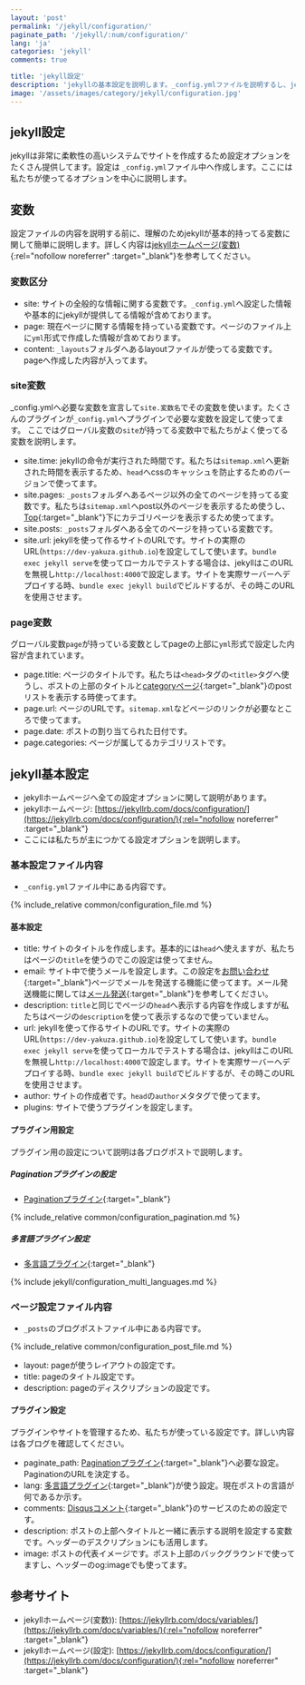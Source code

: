 ```yaml
---
layout: 'post'
permalink: '/jekyll/configuration/'
paginate_path: '/jekyll/:num/configuration/'
lang: 'ja'
categories: 'jekyll'
comments: true

title: 'jekyll設定'
description: 'jekyllの基本設定を説明します。_config.ymlファイルを説明するし、jekyll中で使える変数に関して説明します。'
image: '/assets/images/category/jekyll/configuration.jpg'
---
```


## jekyll設定
jekyllは非常に柔軟性の高いシステムでサイトを作成するため設定オプションをたくさん提供してます。設定は ```_config.yml```ファイル中へ作成します。ここには私たちが使ってるオプションを中心に説明します。

## 変数
設定ファイルの内容を説明する前に、理解のためjekyllが基本的持ってる変数に関して簡単に説明します。詳しく内容は[jekyllホームページ(変数)](https://jekyllrb.com/docs/variables/){:rel="nofollow noreferrer" :target="_blank"}を参考してください。

### 変数区分
- site: サイトの全般的な情報に関する変数です。```_config.yml```へ設定した情報や基本的にjekyllが提供してる情報が含めております。
- page: 現在ページに関する情報を持っている変数です。ページのファイル上に```yml```形式で作成した情報が含めております。
- content: ```_layouts```フォルダへあるlayoutファイルが使ってる変数です。pageへ作成した内容が入ってます。

### site変数
_config.ymlへ必要な変数を宣言して```site.変数名```でその変数を使います。たくさんのプラグインが```_config.yml```へプラグインで必要な変数を設定して使ってます。
ここではグローバル変数の```site```が持ってる変数中で私たちがよく使ってる変数を説明します。

- site.time: jekyllの命令が実行された時間です。私たちは```sitemap.xml```へ更新された時間を表示するため、```head```へcssのキャッシュを防止するためのバージョンで使ってます。
- site.pages: ```_posts```フォルダへあるページ以外の全てのページを持ってる変数です。私たちは```sitemap.xml```へpost以外のページを表示するため使うし、[Top]({{site.url}}){:target="_blank"}下にカテゴリページを表示するため使ってます。
- site.posts: ```_posts```フォルダへある全てのページを持っている変数です。
- site.url: jekyllを使って作るサイトのURLです。サイトの実際のURL(```https://dev-yakuza.github.io```)を設定してして使います。```bundle exec jekyll serve```を使ってローカルでテストする場合は、jekyllはこのURLを無視し```http://localhost:4000```で設定します。サイトを実際サーバーへデプロイする時、```bundle exec jekyll build```でビルドするが、その時このURLを使用させます。

### page変数
グローバル変数```page```が持っている変数としてpageの上部に```yml```形式で設定した内容が含まれています。

- page.title: ページのタイトルです。私たちは```<head>```タグの```<title>```タグへ使うし、ポストの上部のタイトルと[categoryページ]({{site.url}}/{{page.categories}}/){:target="_blank"}のpostリストを表示する時使ってます。
- page.url: ページのURLです。```sitemap.xml```などページのリンクが必要なところで使ってます。
- page.date: ポストの割り当てられた日付です。
- page.categories: ページが属してるカテゴリリストです。

## jekyll基本設定
- jekyllホームページへ全ての設定オプションに関して説明があります。
- jekyllホームページ: [https://jekyllrb.com/docs/configuration/](https://jekyllrb.com/docs/configuration/){:rel="nofollow noreferrer" :target="_blank"}
- ここには私たちが主につかてる設定オプションを説明します。

### 基本設定ファイル内容
- ```_config.yml```ファイル中にある内容です。

{% include_relative common/configuration_file.md %}

#### 基本設定
- title: サイトのタイトルを作成します。基本的には```head```へ使えますが、私たちはページの```title```を使うのでこの設定は使ってません。
- email: サイト中で使うメールを設定します。この設定を[お問い合わせ]({{site.url}}/{{page.categories}}/disqus/){:target="_blank"}ページでメールを発送する機能に使ってます。メール発送機能に関しては[メール発送]({{site.url}}/{{page.categories}}/send_mail/){:target="_blank"}を参考してください。
- description: ```title```と同じでページの```head```へ表示する内容を作成しますが私たちはページの```description```を使って表示するなので使っていません。
- url: jekyllを使って作るサイトのURLです。サイトの実際のURL(```https://dev-yakuza.github.io```)を設定してして使います。```bundle exec jekyll serve```を使ってローカルでテストする場合は、jekyllはこのURLを無視し```http://localhost:4000```で設定します。サイトを実際サーバーへデプロイする時、```bundle exec jekyll build```でビルドするが、その時このURLを使用させます。
- author: サイトの作成者です。```head```の```author```メタタグで使ってます。
- plugins: サイトで使うプラグインを設定します。

#### プラグイン用設定
プラグイン用の設定について説明は各ブログポストで説明します。

##### Paginationプラグインの設定
- [Paginationプラグイン]({{site.url}}/{{page.categories}}/plugin_pagination/){:target="_blank"}

{% include_relative common/configuration_pagination.md %}

##### 多言語プラグイン設定
- [多言語プラグイン]({{site.url}}/{{page.categories}}/multi-languages-plugin/){:target="_blank"}

{% include jekyll/configuration_multi_languages.md %}

### ページ設定ファイル内容
- ```_posts```のブログポストファイル中にある内容です。

{% include_relative common/configuration_post_file.md %}

- layout: pageが使うレイアウトの設定です。
- title: pageのタイトル設定です。
- description: pageのディスクリプションの設定です。

#### プラグイン設定
プラグインやサイトを管理するため、私たちが使っている設定です。詳しい内容は各ブログを確認してください。
- paginate_path: [Paginationプラグイン]({{site.url}}/{{page.categories}}/plugin_pagination/){:target="_blank"}へ必要な設定。PaginationのURLを決定する。
- lang: [多言語プラグイン]({{site.url}}/{{page.categories}}/multi-languages-plugin/){:target="_blank"}が使う設定。現在ポストの言語が何であるか示す。
- comments: [Disqusコメント]({{site.url}}/{{page.categories}}/disqus/){:target="_blank"}のサービスのための設定です。
- description: ポストの上部へタイトルと一緒に表示する説明を設定する変数です。ヘッダーのデスクリプションにも活用します。
- image: ポストの代表イメージです。ポスト上部のバックグラウンドで使ってますし、ヘッダーのog:imageでも使ってます。

## 参考サイト
- jekyllホームページ(変数)): [https://jekyllrb.com/docs/variables/](https://jekyllrb.com/docs/variables/){:rel="nofollow noreferrer" :target="_blank"}
- jekyllホームページ(設定): [https://jekyllrb.com/docs/configuration/](https://jekyllrb.com/docs/configuration/){:rel="nofollow noreferrer" :target="_blank"}